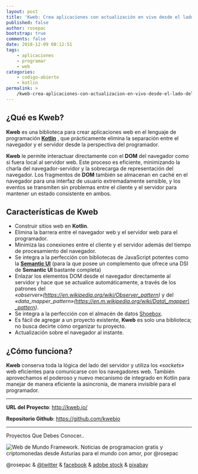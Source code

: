 ```yaml
---
layout: post
title: 'Kweb: Crea aplicaciones con actualización en vivo desde el lado del servidor mediante Kotlin puro'
published: false
author: rosepac
bootstrap: true
comments: false
date: 2018-12-09 08:12:51
tags:
    - aplicaciones
    - programar
    - web
categories:
    - codigo-abierto
    - kotlin
permalink: >
    /kweb-crea-aplicaciones-con-actualizacion-en-vivo-desde-el-lado-del-servidor-mediante-kotlin-puro
---
```

## ¿Qué es **Kweb**?

**Kweb** es una biblioteca para crear aplicaciones web en el lenguaje de programación **[Kotlin][1]** , que prácticamente elimina la separación entre el navegador y el servidor desde la perspectiva del programador.

**Kweb** le permite interactuar directamente con el **DOM** del navegador como si fuera local al servidor web. Este proceso es eficiente, minimizando la charla del navegador-servidor y la sobrecarga de representación del navegador. Los fragmentos de **DOM** también se almacenan en caché en el navegador para una interfaz de usuario extremadamente sensible, y los eventos se transmiten sin problemas entre el cliente y el servidor para mantener un estado consistente en ambos.

## Características de Kweb

  * Construir sitios web en **Kotlin**.
  * Elimina la barrera entre el navegador web y el servidor web para el programador.
  * Minimiza las conexiones entre el cliente y el servidor además del tiempo de procesamiento del navegador.
  * Se integra a la perfección con bibliotecas de JavaScript potentes como la [**Semantic UI**][2] (para la que posee un complemento que ofrece una DSI de **Semantic UI** bastante completa)
  * Enlazar los elementos DOM desde el navegador directamente al servidor y hace que se actualice automáticamente, a través de los patrones del _&#171;observer&#187;(https://en.wikipedia.org/wiki/Observer_pattern)_ y del _&#171;data\_mapper\_pattern&#187;(https://en.m.wikipedia.org/wiki/Data\_mapper\_pattern)_.
  * Se integra a la perfección con el almacén de datos [Shoebox][3].
  * Es fácil de agregar a un proyecto existente, **Kweb** es solo una biblioteca; no busca decirte cómo organizar tu proyecto.
  * Actualización sobre el navegador al instante.

## ¿Cómo funciona?

**Kweb** conserva toda la lógica del lado del servidor y utiliza los _&#171;sockets&#187;_ web eficientes para comunicarse con los navegadores web. También aprovechamos el poderoso y nuevo mecanismo de integrado en Kotlin para manejar de manera eficiente la asincronía, de manera invisible para el programador.

* * *

**URL del Proyecto**: http://kweb.io/
  
**Repositorio Github**: https://github.com/kwebio

* * *


  Proyectos Que Debes Conocer..



     


![Web de Mundo Framework. Noticias de programacion gratis y criptomonedas desde Asturias para el mundo con amor, por @rosepac][4]

@rosepac & [@twitter][5] & [facebook][6] & [adobe stock][7] & [pixabay][8]

 [1]: http://kotlinlang.org
 [2]: https://semantic-ui.com
 [3]: https://github.com/kwebio/shoebox
 [4]: https://image.ibb.co/iTckvT/mundo-framework-1350x167-steemit.png
 [5]: https://twitter.com/rosepac21
 [6]: https://facebook.com/rosepac21
 [7]: https://stock.adobe.com/es/contributor/208304300/rosepac
 [8]: https://pixabay.com/es/users/rosepac-4939477/